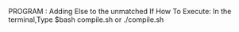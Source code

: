 PROGRAM :
	Adding Else to the unmatched If
How To Execute:
	In the terminal,Type
	$bash compile.sh or ./compile.sh 